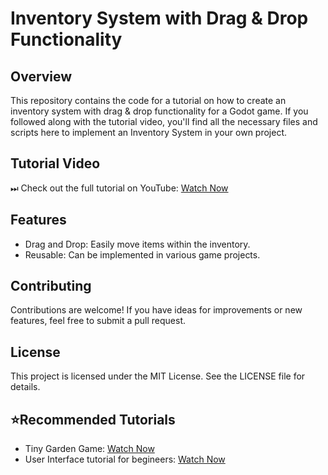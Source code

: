 # Inventory System with Drag & Drop Functionality

## Overview
This repository contains the code for a tutorial on how to create an inventory system with drag & drop functionality for a Godot game. If you followed along with the tutorial video, you'll find all the necessary files and scripts here to implement an Inventory System in your own project.

## Tutorial Video
⏭ Check out the full tutorial on YouTube: [Watch Now](https://youtu.be/rQkswXvVIGw)

## Features
- Drag and Drop: Easily move items within the inventory.
- Reusable: Can be implemented in various game projects.

## Contributing
Contributions are welcome! If you have ideas for improvements or new features, feel free to submit a pull request.

## License
This project is licensed under the MIT License. See the LICENSE file for details.

## ⭐Recommended Tutorials
- Tiny Garden Game: [Watch Now](https://youtu.be/nYN4L8afRfQ?si=ZLbUUn6VcG62t-oL)
- User Interface tutorial for begineers: [Watch Now](https://youtu.be/pIwHjnONS9A?si=qsRaymWJAkAE5SVz)
